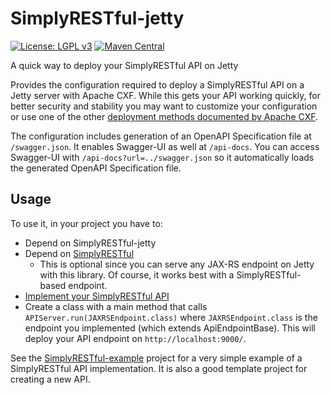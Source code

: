 # SimplyRESTful-jetty
[![License: LGPL v3](https://img.shields.io/badge/License-LGPL%20v3-blue.svg?style=plastic)](https://www.gnu.org/licenses/lgpl-3.0)
[![Maven Central](https://maven-badges.herokuapp.com/maven-central/com.github.arucard21.simplyrestful/simplyrestful-jetty/badge.svg?style=plastic)](https://maven-badges.herokuapp.com/maven-central/com.github.arucard21.simplyrestful/simplyrestful-jetty)

A quick way to deploy your SimplyRESTful API on Jetty

Provides the configuration required to deploy a SimplyRESTful API on a Jetty server with Apache CXF. While this gets your API working quickly, for better security and stability you may want to customize your configuration or use one of the other [deployment methods documented by Apache CXF](https://cwiki.apache.org/confluence/display/CXF20DOC/JAX-RS+Deployment).

The configuration includes generation of an OpenAPI Specification file at `/swagger.json`. It enables Swagger-UI as well at `/api-docs`. You can access Swagger-UI with `/api-docs?url=../swagger.json` so it automatically loads the generated OpenAPI Specification file.

## Usage
To use it, in your project you have to: 
* Depend on SimplyRESTful-jetty
* Depend on [SimplyRESTful](https://github.com/arucard21/SimplyRESTful)
    * This is optional since you can serve any JAX-RS endpoint on Jetty with this library. Of course, it works best with a SimplyRESTful-based endpoint.
* [Implement your SimplyRESTful API](https://github.com/arucard21/SimplyRESTful#usage)
* Create a class with a main method that calls `APIServer.run(JAXRSEndpoint.class)` where `JAXRSEndpoint.class` is the endpoint you implemented (which extends ApiEndpointBase). This will deploy your API endpoint on `http://localhost:9000/`.

See the [SimplyRESTful-example](https://github.com/arucard21/SimplyRESTful-example) project for a very simple example of a SimplyRESTful API implementation. It is also a good template project for creating a new API. 
